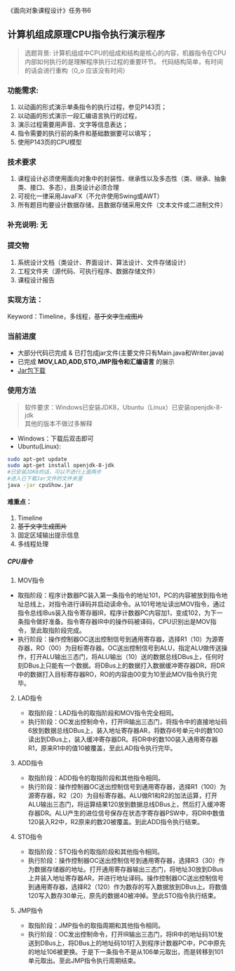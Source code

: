 《面向对象课程设计》任务书6
## 计算机组成原理CPU指令执行演示程序      
> 选题背景: 计算机组成中CPU的组成和结构是核心的内容，机器指令在CPU内部如何执行的是理解程序执行过程的重要环节。 
> 代码结构简单，有时间的话会进行重构（0_o 应该没有时间）
### 功能需求:	
1. 以动画的形式演示单条指令的执行过程，参见P143页；
2. 以动画的形式演示一段汇编语言执行的过程，
3. 演示过程需要用声音、文字等信息表达；
4. 指令需要的执行前的条件和基础数据要可以填写；
5. 使用P143页的CPU模型
### 技术要求	
1. 课程设计必须使用面向对象中的封装性、继承性以及多态性（类、继承、抽象类、接口、多态），且类设计必须合理
2. 可视化一律采用JavaFX（不允许使用Swing或AWT）
3. 所有题目均要设计数据存储，且数据存储采用文件（文本文件或二进制文件）
### 补充说明:	无
### 提交物
1. 系统设计文档（类设计、界面设计、算法设计、文件存储设计）
2. 工程文件夹（源代码、可执行程序、数据存储文件）
3. 课程设计报告
### 实现方法：
Keyword：Timeline，多线程，~~基于文字生成图片~~

### 当前进度

* 大部分代码已完成 & 已打包成jar文件(主要文件只有Main.java和Writer.java)
* 已完成 **MOV,LAD,ADD,STO,JMP指令和汇编语言** 的展示
* [Jar包下载](https://github.com/IITII/cpuShow/releases)

### 使用方法
> 软件要求：Windows已安装JDK8，Ubuntu（Linux）已安装openjdk-8-jdk  
> 其他的版本不做过多解释
* Windows：下载后双击即可
* Ubuntu(Linux): 
```bash
sudo apt-get update
sudo apt-get install openjdk-8-jdk
#已安装JDK8的话，可以不进行上面两步
#进入已下载Jar文件的文件夹里
java -jar cpuShow.jar
```
#### 难重点：
1.	Timeline
2.	~~基于文字生成图片~~
3.	固定区域输出提示信息
4. 多线程处理

##### CPU指令
1. MOV指令  
  * 取指阶段：程序计数器PC装入第一条指令的地址101，PC的内容被放到指令地址总线上，对指令进行译码并启动读命令。从101号地址读出MOV指令，通过指令总线IBus装入指令寄存器IR，程序计数器PC内容加1，变成102，为下一条指令做好准备。指令寄存器IR中的操作码被译码，CPU识别出是MOV指令，至此取指阶段完成。
  * 执行阶段：操作控制器OC送出控制信号到通用寄存器，选择R1（10）为源寄存器，RO（00）为目标寄存器。OC送出控制信号到ALU，指定ALU做传送操作，打开ALU输出三态门，将ALU输出（10）送的数据总线DBus上，任何时刻DBus上只能有一个数据。将DBus上的数据打入数据缓冲寄存器DR，将DR中的数据打入目标寄存器RO，RO的内容由00变为10至此MOV指令执行完毕。
2. LAD指令
    * 取指阶段：LAD指令的取指阶段和MOV指令完全相同。
    * 执行阶段：OC发出控制命令，打开IR输出三态门，将指令中的直接地址码6放到数据总线DBus上，装入地址寄存器AR，将数存6号单元中的数100读出到DBus上，装入缓冲寄存器DR。将DR中的数100装入通用寄存器R1，原来R1中的值10被覆盖，至此LAD指令执行完毕。
3. ADD指令
    * 取指阶段：ADD指令的取指阶段和其他指令相同。
    * 执行阶段：操作控制器OC送出控制信号到通用寄存器，选择R1（100）为源寄存器，R2（20）为目标寄存器。ALU做R1和R2的加法运算，打开ALU输出三态门，将运算结果120放到数据总线DBus上，然后打入缓冲寄存器DR。ALU产生的进位信号保存在状态字寄存器PSW中，将DR中数值120装入R2中，R2原来的数20被覆盖。到此ADD指令执行结束。
4. STO指令
    * 取指阶段：STO指令的取指阶段和其他指令相同。
    * 执行阶段：操作控制器OC送出控制信号到通用寄存器，选择R3（30）作为数据存储器的地址。打开通用寄存器输出三态门，将地址30放到DBus上并装入地址寄存器AR，并进行地址译码。操作控制器OC送出控制信号到通用寄存器，选择R2（120）作为数存的写入数据放到DBus上。将数值120写入数存30单元，原先的数据40被冲掉。至此STO指令执行结束。

5. JMP指令
    * 取指阶段：JMP指令的取指周期和其他指令相同。
    * 执行阶段：OC发出控制命令，打开IR输出三态门，将IR中的地址码101发送到DBus上，将DBus上的地址码101打入到程序计数器PC中，PC中原先的地址106被更换。于是下一条指令不是从106单元取出，而是转移到101单元取出。至此JMP指令执行周期结束。